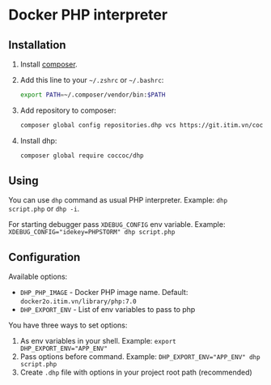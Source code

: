 Docker PHP interpreter
======================

Installation
------------
1. Install [composer](https://getcomposer.org).
2. Add this line to your `~/.zshrc` or `~/.bashrc`:
   ```bash
   export PATH=~/.composer/vendor/bin:$PATH
   ```
3. Add repository to composer:
   ```bash
   composer global config repositories.dhp vcs https://git.itim.vn/coccoc/labs-dhp.git
   ```
3. Install dhp:

   ```bash
   composer global require coccoc/dhp
   ```

Using
-----

You can use `dhp` command as usual PHP interpreter.
Example: `dhp script.php` or `dhp -i`.

For starting debugger pass `XDEBUG_CONFIG` env variable.
Example: `XDEBUG_CONFIG="idekey=PHPSTORM" dhp script.php`

Configuration
-------------

Available options:
 - `DHP_PHP_IMAGE` - Docker PHP image name. Default: `docker2o.itim.vn/library/php:7.0`
 - `DHP_EXPORT_ENV` - List of env variables to pass to php

You have three ways to set options:
1. As env variables in your shell. Example: `export DHP_EXPORT_ENV="APP_ENV"`
2. Pass options before command. Example: `DHP_EXPORT_ENV="APP_ENV" dhp script.php`
3. Create `.dhp` file with options in your project root path (recommended)
